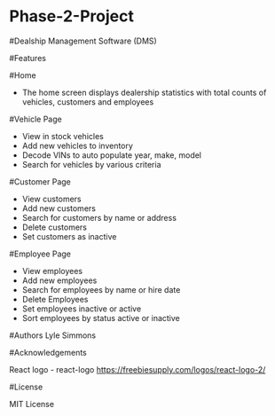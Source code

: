 # Phase-2-Project

#Dealship Management Software (DMS)

#Features

#Home

- The home screen displays dealership statistics with total counts of vehicles, customers and employees

#Vehicle Page

- View in stock vehicles
- Add new vehicles to inventory
- Decode VINs to auto populate year, make, model
- Search for vehicles by various criteria 

#Customer Page

- View customers
- Add new customers
- Search for customers by name or address
- Delete customers
- Set customers as inactive

#Employee Page

- View employees
- Add new employees
- Search for employees by name or hire date
- Delete Employees
- Set employees inactive or active
- Sort employees by status active or inactive

#Authors
Lyle Simmons

#Acknowledgements

React logo - react-logo https://freebiesupply.com/logos/react-logo-2/

#License

MIT License


